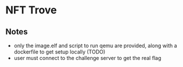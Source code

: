# NFT Trove

## Notes
- only the image.elf and script to run qemu are provided, along with a dockerfile to get setup locally (TODO)
- user must connect to the challenge server to get the real flag
